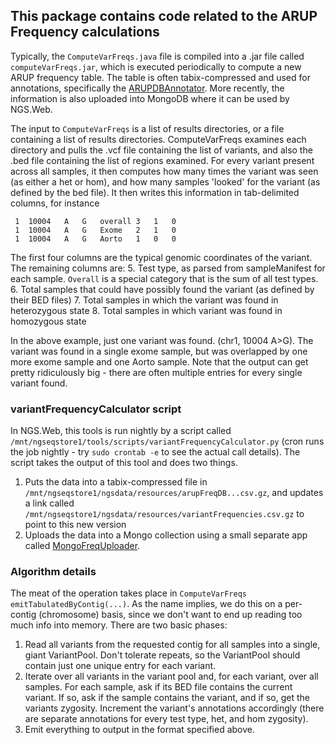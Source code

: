 
## This package contains code related to the ARUP Frequency calculations

Typically, the `ComputeVarFreqs.java` file is compiled into a .jar file called `computeVarFreqs.jar`, which is executed periodically
to compute a new ARUP frequency table. The table is often tabix-compressed and used for annotations, specifically the [ARUPDBAnnotator](https://github.com/ARUP-NGS/Pipeline/blob/master/src/main/java/operator/variant/ARUPDBAnnotate.java). More recently, the information is also uploaded into MongoDB where it can be used by NGS.Web.

The input to `ComputeVarFreqs` is a list of results directories, or a file containing a list of results directories. ComputeVarFreqs examines each directory and pulls the .vcf file containing the list of variants, and also the .bed file containing the list of regions examined. For every variant present across all samples, it then computes how many times the variant was seen (as either a het or hom), and how many samples 'looked' for the variant (as defined by the bed file). It then writes this information in tab-delimited columns, for instance

     1	10004	A	G	overall	3	1	0
     1	10004	A	G	Exome	2	1	0
     1	10004	A	G	Aorto	1	0	0

  
The first four columns are the typical genomic coordinates of the variant. The remaining columns are:
  5. Test type, as parsed from sampleManifest for each sample. `Overall` is a special category that is the sum of all test types.
  6. Total samples that could have possibly found the variant (as defined by their BED files)
  7. Total samples in which the variant was found in heterozygous state
  8. Total samples in which variant was found in homozygous state

In the above example, just one variant was found. (chr1, 10004 A>G). The variant was found in a single exome sample, but was overlapped by one more exome sample and one Aorto sample. 
Note that the output can get pretty ridiculously big - there are often multiple entries for every single variant found. 

 

### variantFrequencyCalculator script

In NGS.Web, this tools is run nightly by a script called `/mnt/ngseqstore1/tools/scripts/variantFrequencyCalculator.py` (cron runs the job nightly - try `sudo crontab -e` to see the actual call details).
The script takes the output of this tool and does two things.
 1. Puts the data into a tabix-compressed file in `/mnt/ngseqstore1/ngsdata/resources/arupFreqDB...csv.gz`, and updates a link called `/mnt/ngseqstore1/ngsdata/resources/variantFrequencies.csv.gz` to point to this new version
 2. Uploads the data into a Mongo collection using a small separate app called [MongoFreqUploader](https://github.com/ARUP-NGS/Pipeline/blob/dev/src/main/java/util/varFreqDB/MongoFreqUploader.java). 


### Algorithm details


The meat of the operation takes place in `ComputeVarFreqs emitTabulatedByContig(...)`. As the name implies, we do this on a per-contig (chromosome) basis, since we don't want to end up reading too much info into memory. There are two basic phases:

  1. Read all variants from the requested contig for all samples into a single, giant VariantPool. Don't tolerate repeats, so the VariantPool should contain just one unique entry for each variant.
  2. Iterate over all variants in the variant pool and, for each variant, over all samples. For each sample, ask if its BED file contains the current variant. If so, ask if the sample contains the variant, and if so, get the variants zygosity. Increment the variant's annotations accordingly (there are separate annotations for every test type, het, and hom zygosity). 
  3. Emit everything to output in the format specified above.


